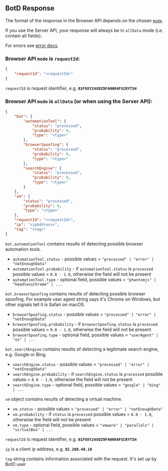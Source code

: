 ## BotD Response

The format of the response in the Browser API depends on the chosen [`mode`](api.md#initoptions).

If you use the Server API, your response will always be in `allData` mode (i.e. contain all fields).

For errors see [error docs](error.md).

### Browser API `mode` is `requestId`:

```json
{
    "requestId": "<requestId>"
}
```
`requestId` is request identifier, e.g. **`01F9XY24VDZ9F4HHR4FSCRYTSH`**

### Browser API `mode` is `allData` (or when using the Server API):

```json
{
    "bot": {
        "automationTool": {
            "status": "processed",
            "probability": 0,
            "type": "<type>"
        },
        "browserSpoofing": {
            "status": "processed",
            "probability": 0,
            "type": "<type>"
        },
        "searchEngine": {
            "status": "processed",
            "probability": 0,
            "type": "<type>"
        }
    },
    "vm": {
        "status": "processed",
        "probability": 0,
        "type": "<type>"
    },
    "requestId": "<requestId>",
    "ip": "<ipAddress>",
    "tag": "<tag>"
}
```
`bot.automationTool` contains results of detecting possible browser automation tools.
- `automationTool.status` - possible values = `"processed" | "error" | "notEnoughData"`
- `automationTool.probability` - if `automationTool.status` is `processed` possible values = `0.0 - 1.0`, otherwise the field will not be present
- `automationTool.type` - optional field, possible values = `"phantomjs" | "headlessChrome" | ...`

`bot.browserSpoofing` contains results of detecting possible browser spoofing.
For example user agent string says it's Chrome on Windows, but other signals tell it is
Safari on macOS.
- `browserSpoofing.status` - possible values = `"processed" | "error" | "notEnoughData"`
- `browserSpoofing.probability` - if `browserSpoofing.status` is `processed` possible values = `0.0 - 1.0`, otherwise the field will not be present
- `browserSpoofing.type` - optional field, possible values = `"userAgent" | "os" | ...`

`bot.searchEngine` contains results of detecting a legitimate search engine, e.g. Google or Bing.
- `searchEngine.status` - possible values = `"processed" | "error" | "notEnoughData"`
- `searchEngine.probability` - if `searchEngine.status` is `processed` possible values = `0.0 - 1.0`, otherwise the field will not be present
- `searchEngine.type` - optional field, possible values = `"google" | "bing" | ... `

`vm` object contains results of detecting a virtual machine.
- `vm.status` - possible values = `"processed" | "error" | "notEnoughData"`
- `vm.probability` - if `status` is `processed` possible values = `0.0 - 1.0`, otherwise the field will not be present
- `vm.type` - optional field, possible values = `"vmware" | "parallels" | "virtualBox" | ... `

`requestId` is request identifier, e.g. **`01F9XY24VDZ9F4HHR4FSCRYTSH`**

`ip` is a client ip address, e.g. **`82.200.40.10`**

`tag` string contains information associated with the request. It's set up by BotD user
